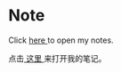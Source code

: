# Note
Click 
<a href="https://vick-wan.github.io/Notes/site/" target="_blank" rel="noopener noreferrer">
    here
</a>
to open my notes.

点击<a href="https://vick-wan.github.io/Notes/site/" target="_blank" rel="noopener noreferrer">
    这里
</a>来打开我的笔记。
